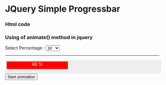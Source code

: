# JQuery Simple Progressbar 

### Html code
<div class="card">
            <div class="card-header">
                <h3>Using of animate() method in jquery</h3>
            </div>
            <div class="card-body">
                <div class="col-md-12">
                    <div class="col-md-4">
                        <label class="control-label">Select Percentage : </label>
                        <select id="ddlPercentages" class="form-control">
                            <option value="10">10</option>
                            <option value="20">20</option>
                            <option value="30">30</option>
                            <option value="40">40</option>
                            <option value="50">50</option>
                            <option value="60">60</option>
                            <option value="70">70</option>
                            <option value="80">80</option>
                            <option value="90">90</option>
                            <option value="100">100</option>
                        </select>
                    </div>
                </div>
                <hr>
                <div id="outerDiv" style="background-color:#EEEEEE;
                                 height:35px; width:500px; padding:5px">
                    <div id="innerDiv" style="background-color: red; height: 25px; width: 200px; color: white; text-align: center;">40 %</div>                           
                </div>
            </div>
            <div class="card-footer">
                <button class="btn btn-sm btn-info" id="myButton">Start animation</button>
            </div>
    </div>
